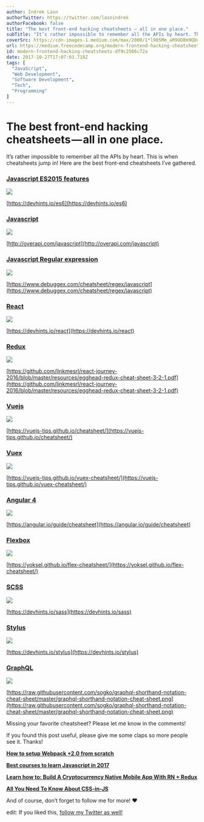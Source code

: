 ```yaml
---
author: Indrek Lasn
authorTwitter: https://twitter.com/lasnindrek
authorFacebook: false
title: "The best front-end hacking cheatsheets — all in one place."
subTitle: "It’s rather impossible to remember all the APIs by heart. This is when cheatsheets jump in! Here are the best front-end cheatsheets I’ve ..."
coverSrc: https://cdn-images-1.medium.com/max/2000/1*l90SMm_aR9UD8m9QDu3kKA.png
url: https://medium.freecodecamp.org/modern-frontend-hacking-cheatsheets-df9c2566c72a
id: modern-frontend-hacking-cheatsheets-df9c2566c72a
date: 2017-10-27T17:07:03.718Z
tags: [
  "JavaScript",
  "Web Development",
  "Software Development",
  "Tech",
  "Programming"
]
---
```

# The best front-end hacking cheatsheets — all in one place.

It’s rather impossible to remember all the APIs by heart. This is when cheatsheets jump in! Here are the best front-end cheatsheets I’ve gathered.

### [Javascript ES2015 features](https://devhints.io/es6)







![](https://cdn-images-1.medium.com/max/2000/1*l90SMm_aR9UD8m9QDu3kKA.png)

[https://devhints.io/es6](https://devhints.io/es6)







### [Javascript](http://overapi.com/javascript)







![](https://cdn-images-1.medium.com/max/2000/1*sqkshvsmr7hN4Ab2A7GJzg.png)

[http://overapi.com/javascript](http://overapi.com/javascript)







### [Javascript Regular expression](https://www.debuggex.com/cheatsheet/regex/javascript)







![](https://cdn-images-1.medium.com/max/2000/1*jHRyyzwj9z11ouDkY9dK9Q.png)

[https://www.debuggex.com/cheatsheet/regex/javascript](https://www.debuggex.com/cheatsheet/regex/javascript)







### [React](https://devhints.io/react)







![](https://cdn-images-1.medium.com/max/2000/1*VhtpckI6V0tckQa3uM9MbA.png)

[https://devhints.io/react](https://devhints.io/react)







### [Redux](https://github.com/linkmesrl/react-journey-2016/blob/master/resources/egghead-redux-cheat-sheet-3-2-1.pdf)







![](https://cdn-images-1.medium.com/max/2000/1*KJQ-XK2yK-903OXHCRQpLw.png)

[https://github.com/linkmesrl/react-journey-2016/blob/master/resources/egghead-redux-cheat-sheet-3-2-1.pdf](https://github.com/linkmesrl/react-journey-2016/blob/master/resources/egghead-redux-cheat-sheet-3-2-1.pdf)







### [Vuejs](https://vuejs-tips.github.io/cheatsheet/)







![](https://cdn-images-1.medium.com/max/2000/1*xKmyDitGEXGg1J9FBpbqHw.png)

[https://vuejs-tips.github.io/cheatsheet/](https://vuejs-tips.github.io/cheatsheet/)







### [Vuex](https://vuejs-tips.github.io/vuex-cheatsheet/)







![](https://cdn-images-1.medium.com/max/2000/1*M-UIS7PPmvh_HuZVTqarzA.png)

[https://vuejs-tips.github.io/vuex-cheatsheet/](https://vuejs-tips.github.io/vuex-cheatsheet/)







### [Angular 4](https://angular.io/guide/cheatsheet)







![](https://cdn-images-1.medium.com/max/2000/1*tx7-kHpoRsiEyp9ch3yMhw.png)

[https://angular.io/guide/cheatsheet](https://angular.io/guide/cheatsheet)







### [Flexbox](https://yoksel.github.io/flex-cheatsheet/)







![](https://cdn-images-1.medium.com/max/2000/1*q8xJa81twW6J-U_URHOJvQ.png)

[https://yoksel.github.io/flex-cheatsheet/](https://yoksel.github.io/flex-cheatsheet/)







### [SCSS](https://devhints.io/sass)







![](https://cdn-images-1.medium.com/max/2000/1*OlBKGGkX-lYD4Hv_3jzq0A.png)

[https://devhints.io/sass](https://devhints.io/sass)







### [Stylus](https://devhints.io/stylus)







![](https://cdn-images-1.medium.com/max/2000/1*KzGNbC0CdMdUQjF_8LWy6g.png)

[https://devhints.io/stylus](https://devhints.io/stylus)







### [GraphQL](https://raw.githubusercontent.com/sogko/graphql-shorthand-notation-cheat-sheet/master/graphql-shorthand-notation-cheat-sheet.png)







![](https://cdn-images-1.medium.com/max/2000/1*PBnThNh1zzpCJq_70ExyRA.png)

[https://raw.githubusercontent.com/sogko/graphql-shorthand-notation-cheat-sheet/master/graphql-shorthand-notation-cheat-sheet.png](https://raw.githubusercontent.com/sogko/graphql-shorthand-notation-cheat-sheet/master/graphql-shorthand-notation-cheat-sheet.png)







Missing your favorite cheatsheet? Please let me know in the comments!

If you found this post useful, please give me some claps so more people see it. Thanks!

[**How to setup Webpack +2.0 from scratch**](https://medium.com/@wesharehoodies/easy-guide-for-webpack-2-0-from-scratch-fe508a3ce44e)

[**Best courses to learn Javascript in 2017**](https://medium.com/@wesharehoodies/best-courses-to-learn-javascript-in-2017-fc3a254638cc)

[**Learn how to: Build A Cryptocurrency Native Mobile App With RN + Redux**](https://medium.com/@wesharehoodies/bitcoin-ripple-ethereum-price-checker-with-react-native-redux-e9d076037092)

[**All You Need To Know About CSS-in-JS**](https://medium.com/@wesharehoodies/all-you-need-to-know-about-css-in-js-984a72d48ebc)

And of course, don’t forget to follow me for more! ❤

edit: If you liked this, [follow my Twitter as well!](http://twitter.com/lasnindrek)








